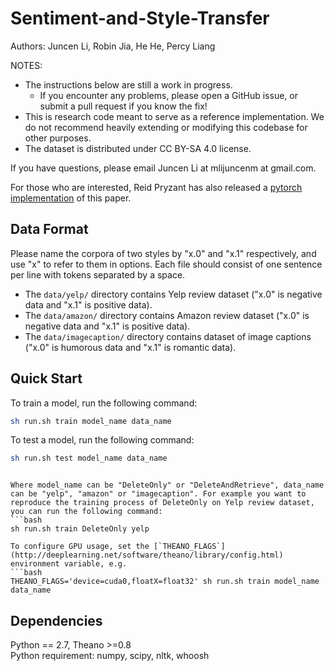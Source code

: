 # Sentiment-and-Style-Transfer
Authors: Juncen Li, Robin Jia, He He, Percy Liang

NOTES:

* The instructions below are still a work in progress.
	* If you encounter any problems, please open a GitHub issue, or submit a pull request if you know the fix!
* This is research code meant to serve as a reference implementation. We do not recommend heavily extending or modifying this codebase for other purposes.
* The dataset is distributed under CC BY-SA 4.0 license. 

If you have questions, please email Juncen Li at mlijuncenm at gmail.com.

For those who are interested, Reid Pryzant has also released a [pytorch implementation](https://github.com/rpryzant/delete_retrieve_generate) of this paper.

## Data Format
Please name the corpora of two styles by "x.0" and "x.1" respectively, and use "x" to refer to them in options. Each file should consist of one sentence per line with tokens separated by a space.
* The <code>data/yelp/</code> directory contains Yelp review dataset ("x.0" is negative data and "x.1" is positive data).
* The <code>data/amazon/</code> directory contains Amazon review dataset ("x.0" is negative data and "x.1" is positive data).
* The <code>data/imagecaption/</code> directory contains dataset of image captions ("x.0" is humorous data and "x.1" is romantic data).

## Quick Start
To train a model, run the following command:
```bash
sh run.sh train model_name data_name
```

To test a model, run the following command:
```bash
sh run.sh test model_name data_name
```
``` 

Where model_name can be "DeleteOnly" or "DeleteAndRetrieve", data_name can be "yelp", "amazon" or "imagecaption". For example you want to reproduce the training process of DeleteOnly on Yelp review dataset, you can run the following command:
```bash
sh run.sh train DeleteOnly yelp

To configure GPU usage, set the [`THEANO_FLAGS`](http://deeplearning.net/software/theano/library/config.html) environment variable, e.g.
```bash
THEANO_FLAGS='device=cuda0,floatX=float32' sh run.sh train model_name data_name
 ```

## Dependencies
Python == 2.7, Theano >=0.8 <br>
Python requirement: numpy, scipy, nltk, whoosh
